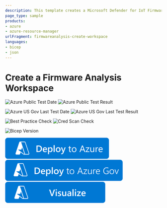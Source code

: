 ```yaml
---
description: This template creates a Microsoft Defender for IoT Firmware Analysis workspace.
page_type: sample
products:
- azure
- azure-resource-manager
urlFragment: firmwareanalysis-create-workspace
languages:
- bicep
- json
---
```


# Create a Firmware Analysis Workspace

![Azure Public Test Date](https://azurequickstartsservice.blob.core.windows.net/badges/quickstarts/microsoft.firmwareanalysis/firmwareanalysis-create-workspace/PublicLastTestDate.svg)
![Azure Public Test Result](https://azurequickstartsservice.blob.core.windows.net/badges/quickstarts/microsoft.firmwareanalysis/firmwareanalysis-create-workspace/PublicDeployment.svg)

![Azure US Gov Last Test Date](https://azurequickstartsservice.blob.core.windows.net/badges/quickstarts/microsoft.firmwareanalysis/firmwareanalysis-create-workspace/FairfaxLastTestDate.svg)
![Azure US Gov Last Test Result](https://azurequickstartsservice.blob.core.windows.net/badges/quickstarts/microsoft.firmwareanalysis/firmwareanalysis-create-workspace/FairfaxDeployment.svg)

![Best Practice Check](https://azurequickstartsservice.blob.core.windows.net/badges/quickstarts/microsoft.firmwareanalysis/firmwareanalysis-create-workspace/BestPracticeResult.svg)
![Cred Scan Check](https://azurequickstartsservice.blob.core.windows.net/badges/quickstarts/microsoft.firmwareanalysis/firmwareanalysis-create-workspace/CredScanResult.svg)

![Bicep Version](https://azurequickstartsservice.blob.core.windows.net/badges/quickstarts/microsoft.firmwareanalysis/firmwareanalysis-create-workspace/BicepVersion.svg)

[![Deploy To Azure](https://raw.githubusercontent.com/Azure/azure-quickstart-templates/master/1-CONTRIBUTION-GUIDE/images/deploytoazure.svg?sanitize=true)](https://portal.azure.com/#create/Microsoft.Template/uri/https%3A%2F%2Fraw.githubusercontent.com%2FAzure%2Fazure-quickstart-templates%2Fmaster%2Fquickstarts%2Fmicrosoft.firmwareanalysis/firmwareanalysis-create-workspace/%2Fazuredeploy.json)
[![Deploy To Azure US Gov](https://raw.githubusercontent.com/Azure/azure-quickstart-templates/master/1-CONTRIBUTION-GUIDE/images/deploytoazuregov.svg?sanitize=true)](https://portal.azure.us/#create/Microsoft.Template/uri/https%3A%2F%2Fraw.githubusercontent.com%2FAzure%2Fazure-quickstart-templates%2Fmaster%rmwareanalysis%2Ffirmwareanalysis-create-workspace%2Fazuredeploy.json)
[![Visualize](https://raw.githubusercontent.com/Azure/azure-quickstart-templates/master/1-CONTRIBUTION-GUIDE/images/visualizebutton.svg?sanitize=true)](http://armviz.io/#/?load=https%3A%2F%2Fraw.githubusercontent.com%2FAzure%2Fazure-quickstart-templates%2Fmaster%2Fquickstarts%2Fmicrosoft.firmwareanalysis/firmwareanalysis-create-workspace/%2Fazuredeploy.json)
